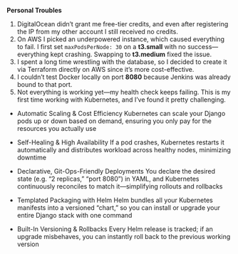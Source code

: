**Personal Troubles**

1. DigitalOcean didn’t grant me free-tier credits, and even after registering the IP from my other account I still received no credits.
2. On AWS I picked an underpowered instance, which caused everything to fail. I first set `maxPodsPerNode: 30` on a **t3.small** with no success—everything kept crashing. Swapping to **t3.medium** fixed the issue.
3. I spent a long time wrestling with the database, so I decided to create it via Terraform directly on AWS since it’s more cost-effective.
4. I couldn’t test Docker locally on port **8080** because Jenkins was already bound to that port.
5. Not everything is working yet—my health check keeps failing. This is my first time working with Kubernetes, and I’ve found it pretty challenging.

- Automatic Scaling & Cost Efficiency
Kubernetes can scale your Django pods up or down based on demand, ensuring you only pay for the resources you actually use 


- Self-Healing & High Availability
If a pod crashes, Kubernetes restarts it automatically and distributes workload across healthy nodes, minimizing downtime 

- Declarative, Git-Ops-Friendly Deployments
You declare the desired state (e.g. “2 replicas,” “port 8080”) in YAML, and Kubernetes continuously reconciles to match it—simplifying rollouts and rollbacks 


- Templated Packaging with Helm
Helm bundles all your Kubernetes manifests into a versioned “chart,” so you can install or upgrade your entire Django stack with one command 


- Built-In Versioning & Rollbacks
Every Helm release is tracked; if an upgrade misbehaves, you can instantly roll back to the previous working version